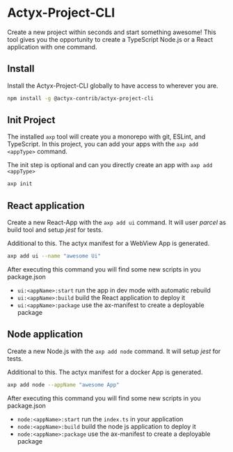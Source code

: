 # Actyx-Project-CLI

Create a new project within seconds and start something awesome! This tool gives you the opportunity to create a TypeScript Node.js or a React application with one command.

## Install

Install the Actyx-Project-CLI globally to have access to wherever you are.

```bash
npm install -g @actyx-contrib/actyx-project-cli
```

## Init Project

The installed `axp` tool will create you a monorepo with git, ESLint, and TypeScript. In this project, you can add your apps with the `axp add <appType>` command.

The init step is optional and can you directly create an app with `axp add <appType>`

```bash
axp init
```

## React application

Create a new React-App with the `axp add ui` command. It will user *parcel* as build tool and setup *jest* for tests.

Additional to this. The actyx manifest for a WebView App is generated.

```bash
axp add ui --name "awesome Ui"
```

After executing this command you will find some new scripts in you package.json

- `ui:<appName>:start` run the app in dev mode with automatic rebuild
- `ui:<appName>:build` build the React application to deploy it
- `ui:<appName>:package` use the ax-manifest to create a deployable package

## Node application

Create a new Node.js with the `axp add node` command. It will setup *jest* for tests.

Additional to this. The actyx manifest for a docker App is generated.

```bash
axp add node --appName "awesome App"
```

After executing this command you will find some new scripts in you package.json

- `node:<appName>:start` run the `index.ts` in your application
- `node:<appName>:build` build the node js application to deploy it
- `node:<appName>:package` use the ax-manifest to create a deployable package
